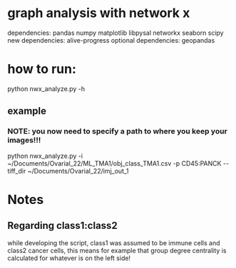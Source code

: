 # graph analysis with network x

dependencies: pandas numpy matplotlib libpysal networkx seaborn scipy
new dependencies: alive-progress
optional dependencies: geopandas

# how to run:

python nwx_analyze.py -h

## example
### NOTE: you now need to specify a path to where you keep your images!!!
python nwx_analyze.py -i ~/Documents/Ovarial_22/ML_TMA1/obj_class_TMA1.csv -p CD45:PANCK --tiff_dir ~/Documents/Ovarial_22/imj_out_1

# Notes

## Regarding class1:class2
while developing the script, class1 was assumed to be immune cells and class2 cancer cells, this means for example that group degree centrality is calculated for whatever is on the left side!
